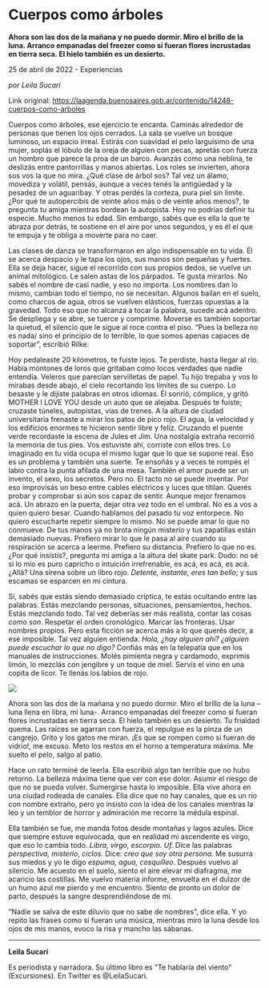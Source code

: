 # Cuerpos como árboles

**Ahora son las dos de la mañana y no puedo dormir. Miro el brillo de la luna. Arranco empanadas del freezer como si fueran flores incrustadas en tierra seca. El hielo también es un desierto.**

25 de abril de 2022 - Experiencias

_por Leila Sucari_

Link original: https://laagenda.buenosaires.gob.ar/contenido/14248-cuerpos-como-arboles



Cuerpos como árboles, ese ejercicio te encanta. Caminás alrededor de personas que tienen los ojos cerrados. La sala se vuelve un bosque luminoso, un espacio irreal. Estirás con suavidad el pelo larguísimo de una mujer, soplás el lóbulo de la oreja de alguien con pecas, apretás con fuerza un hombro que parece la proa de un barco. Avanzás como una neblina, te deslizás entre pantorrillas y manos abiertas. Los roles se invierten, ahora sos vos la que no mira. ¿Qué clase de árbol sos? Tal vez un álamo, movediza y volátil, pensás, aunque a veces tenés la antigüedad y la pesadez de un aguaribay. Y otras perdés la corteza, pura piel sin límite. ¿Por qué te autopercibís de veinte años más o de veinte años menos?, te pregunta tu amiga mientras bordean la autopista. Hoy no podrías definir tu especie. Mucho menos tu edad. Sin embargo, sabés que es ella la que te abraza por detrás, te sostiene en el aire por unos segundos, y es él el que te empuja y te obliga a moverte para no caer.




Las clases de danza se transformaron en algo indispensable en tu vida. Él se acerca despacio y le tapa los ojos, sus manos son pequeñas y fuertes. Ella se deja hacer, sigue el recorrido con sus propios dedos, se vuelve un animal mitológico. Le salen astas de los párpados. Te gusta mirarlos. No sabés el nombre de casi nadie, y eso no importa. Los nombres dan lo mismo, cambian todo el tiempo, no se necesitan. Algunos bailan en el suelo, como charcos de agua, otros se vuelven elásticos, fuerzas opuestas a la gravedad. Todo eso que no alcanza a tocar la palabra, sucede acá adentro. Se despliega y se abre, se tuerce y comprime. Moverse es también soportar la quietud, el silencio que le sigue al roce contra el piso. “Pues la belleza no es nada/ sino el principio de lo terrible, lo que somos apenas capaces de soportar”, escribió Rilke.




Hoy pedaleaste 20 kilómetros, te fuiste lejos. Te perdiste, hasta llegar al río. Había montones de loros que gritaban como locos verdades que nadie entendía. Veleros que parecían servilletas de papel. Tu hijo trepaba y vos lo mirabas desde abajo, el cielo recortando los límites de su cuerpo. Lo besaste y le dijiste palabras en otros idiomas. Él sonrió, cómplice, y gritó MOTHER I LOVE YOU desde un auto que se alejaba. Después te fuiste; cruzaste túneles, autopistas, vías de trenes. A la altura de ciudad universitaria frenaste a mirar los patos de pico rojo. El agua, la velocidad y los edificios enormes te hicieron sentir libre y feliz. Cruzando el puente verde recordaste la escena de Jules et Jim. Una nostalgia extraña recorrió la memoria de tus pies. Vos estuviste ahí, corriste con ellos tres. Lo imaginado en tu vida ocupa el mismo lugar que lo que se supone real. Eso es un problema y también una suerte. Te ensoñás y a veces te rompés el labio contra la punta afilada de una mesa. También el amor puede ser un invento, el sexo, los secretos. Pero no. El tacto no se puede inventar. Por eso improvisás un beso entre cables eléctricos y luces que titilan. Querés probar y comprobar si aún sos capaz de sentir. Aunque mejor frenamos acá. Un abrazo en la puerta, dejar otra vez todo en el umbral. No es a vos a quien quiero besar. Cuando hablamos del pasado tu voz entorpece. No quiero escucharte repetir siempre lo mismo. No se puede amar lo que no conmueve. De tus manos ya no brota ningún misterio y tus zapatillas están demasiado nuevas. Prefiero mirar lo que le pasa al aire cuando su respiración se acerca a leerme. Prefiero su distancia. Prefiero lo que no es. ¿Por qué insistís?, pregunta mi amiga a la altura del skate park. Dudo: no sé si lo mío es puro capricho o intuición irrefrenable, es acá, es acá, es acá. ¿Allá? Una sirena sobre un libro rojo. *Detente, instante, eres tan bello*; y sus escamas se esparcen en mi cintura.




Sí, sabés que estás siendo demasiado críptica, te estás ocultando entre las palabras. Estás mezclando personas, situaciones, pensamientos, hechos. Estás mezclando todo. Tal vez deberías ser más realista, contar las cosas *como son*. Respetar el orden cronológico. Marcar las fronteras. Usar nombres propios. Pero esta ficción se acerca más a lo que querés decir, a ese imposible. Tal vez alguien entienda. *Hola, ¿hay alguien ahí? ¿alguien puede escuchar lo que no digo?* Confiás más en la telepatía que en los manuales de instrucciones. Molés pimienta negra y cardamodo, exprimís limón, lo mezclás con jengibre y un toque de miel. Servís el vino en una copita de licor. Te llenás los labios de rojo.




![](https://cdn.feater.me/files/images/212058/e5aa7af3-d454-4927-ba71-4879b0d83dfa.png)




Ahora son las dos de la mañana y no puedo dormir. Miro el brillo de la luna –luna llena en libra, mi luna-. Arranco empanadas del freezer como si fueran flores incrustadas en tierra seca. El hielo también es un desierto. Tu frialdad quema. Las raíces se agarran con fuerza, el repulgue es la pinza de un cangrejo. Grito y los gatos me miran. ¡Es que se rompen como si fueran de vidrio!, me excuso. Meto los restos en el horno a temperatura máxima. Me suelto el pelo, salgo al patio.




Hace un rato terminé de leerla. Ella escribió algo tan terrible que no hubo retorno. La belleza máxima tiene que ver con ese dolor. Asumir el riesgo de que no se pueda volver. Sumergirse hasta lo imposible. Ella vive ahora en una ciudad rodeada de canales. Ella dice que no hay canales, que es un río con nombre extraño, pero yo insisto con la idea de los canales mientras la leo y un temblor de horror y admiración me recorre la médula espinal.




Ella también se fue, me manda fotos desde montañas y lagos azules. Dice que siempre estuve equivocada, que en realidad mi ascendente es virgo, que eso lo cambia todo. *Libra, virgo, escorpio. Uf.* Dice las palabras *perspectiva, misterio*, *ciclos.* Dice: *creo que soy otra persona.* Me susurra sus miedos y yo le digo *espuma, agua, cosquilleo*. Después vuelvo al silencio. Me acuesto en el suelo, siento el aire elevar mi diafragma, me acaricio las costillas. Me vuelvo materia informe, envuelta en el dulzor de un humo azul me pierdo y me encuentro. Siento de pronto un dolor de parto, después la sangre desprendiéndose de mí.




“Nadie se salva de este diluvio que no sabe de nombres”, dice ella. Y yo repito las frases como si fueran una música, mientras miro la luna desde los ojos de mis manos, evoco la risa y mancho las sábanas.




---




**Leila Sucari**




Es periodista y narradora. Su último libro es "Te hablaría del viento" (Excursiones). En Twitter es @LeilaSucari.



